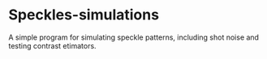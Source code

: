 # Speckles-simulations

A simple program for simulating speckle patterns, including shot noise and testing contrast etimators. 

